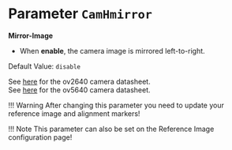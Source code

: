 # Parameter `CamHmirror`

**Mirror-Image**

- When **enable**, the camera image is mirrored left-to-right.

Default Value: `disable`

See [here](../datasheets/Camera.ov2640_ds_1.8_.pdf) for the ov2640 camera datasheet.<br>
See [here](../datasheets/OV5640_datasheet.pdf) for the ov5640 camera datasheet.

!!! Warning
    After changing this parameter you need to update your reference image and alignment markers!

!!! Note
    This parameter can also be set on the Reference Image configuration page!
